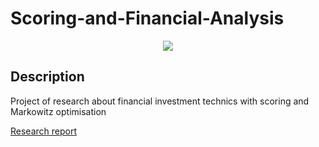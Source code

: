 # Scoring-and-Financial-Analysis

<p align="center">
  <img src="https://i2.wp.com/major-prepa.com/wp-content/uploads/2016/12/shutterstock_351882113.jpg?resize=640%2C300"/>
</p>

## Description
Project of research about financial investment technics with scoring and Markowitz optimisation

[Research report](https://github.com/satacroteam/Scoring-and-Financial-Analysis/blob/master/Scoring_and_Financial_Analysis.pdf)

